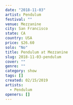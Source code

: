 ```yaml
---
date: "2018-11-03"
artist: Pendulum
festival: ""
venue: Mezzanine
city: San Francisco
state: CA
country: USA
price: $26.60
solo: "No"
title: Pendulum at Mezzanine
slug: 2018-11-03-pendulum
cover: ""
genre: ""
category: show
tags: []
created: 02/15/2019
artists:
  - Pendulum
openers: []
---
```

